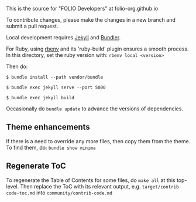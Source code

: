 This is the source for "FOLIO Developers" at folio-org.github.io

To contribute changes, please make the changes in a new branch and submit a
pull request.

Local development requires [Jekyll](http://jekyllrb.com/) and
[Bundler](http://bundler.io/).

For Ruby, using [rbenv](https://github.com/rbenv/rbenv) and its 'ruby-build'
plugin ensures a smooth process. In this directory, set the ruby version
with: `rbenv local <version>`

Then do:

`$ bundle install --path vendor/bundle`

`$ bundle exec jekyll serve --port 5000`

`$ bundle exec jekyll build`

Occasionally do `bundle update` to advance the versions of dependencies.

## Theme enhancements

If there is a need to override any more files, then copy them from the theme.
To find them, do: `bundle show minima`

## Regenerate ToC

To regenerate the Table of Contents for some files, do `make all` at this top-level.
Then replace the ToC with its relevant output,
e.g. `target/contrib-code-toc.md` into `community/contrib-code.md`
